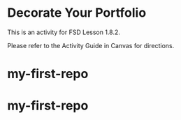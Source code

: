 # Decorate Your Portfolio

This is an activity for FSD Lesson 1.8.2.

Please refer to the Activity Guide in Canvas for directions.
# my-first-repo
# my-first-repo
